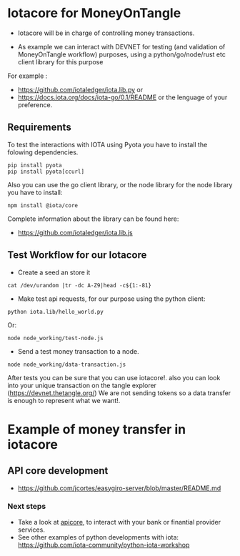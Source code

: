 # Iotacore for MoneyOnTangle


* Iotacore will be in charge of controlling money transactions. 

* As example we can interact with DEVNET for testing (and validation of MoneyOnTangle workflow) purposes, using a python/go/node/rust etc client library for this purpose 

For example :

* https://github.com/iotaledger/iota.lib.py or 
* https://docs.iota.org/docs/iota-go/0.1/README or the lenguage of your preference.


## Requirements 

To test the interactions with IOTA using Pyota you have to install
the folowing dependencies. 

```
pip install pyota
pip install pyota[ccurl]
```

Also you can use the go client library, or the node library
for the node library you have to install:

```
npm install @iota/core
```

Complete information about the library can be found here:
* https://github.com/iotaledger/iota.lib.js

## Test Workflow for our Iotacore 

* Create a seed an store it

```
cat /dev/urandom |tr -dc A-Z9|head -c${1:-81} 
```
* Make test api requests, for our purpose using the python client:

```
python iota.lib/hello_world.py
```
Or: 

```
node node_working/test-node.js
```

* Send a test money transaction to a node. 

```
node node_working/data-transaction.js
```

After tests you can be sure that you can use iotacore!.
also you can look into your unique transaction on the tangle explorer (https://devnet.thetangle.org/)
We are not sending tokens so a data transfer is enough to represent what we want!. 

# Example of money transfer in iotacore 

## API core  development
* https://github.com/jcortes/easygiro-server/blob/master/README.md


### Next steps

* Take a look at [apicore](/apicore/README.md), to interact with your bank or finantial provider services. 
* See other examples of python developments with iota: https://github.com/iota-community/python-iota-workshop

